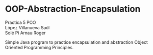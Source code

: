 # OOP-Abstraction-Encapsulation 

Practica 5 POO \
López Villanueva Saúl \
Solé Pi Arnau Roger

Simple Java program to practice encapsulation and abstraction Object Oriented Programming Principles. 
